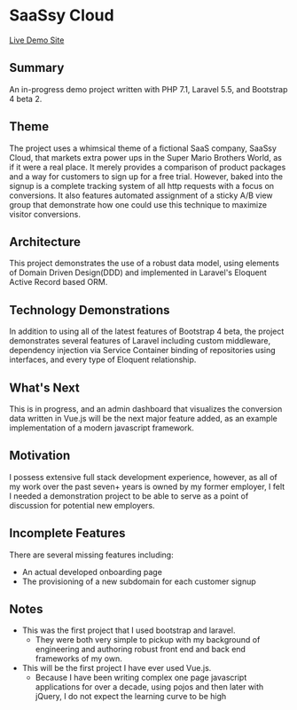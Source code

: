 # SaaSsy Cloud

[Live Demo Site](https://www.saassycloud.com/)

## Summary
An in-progress demo project written with PHP 7.1, Laravel 5.5, and Bootstrap 4 beta 2. 

## Theme
The project uses a whimsical theme of a fictional SaaS company, SaaSsy Cloud, that markets extra power ups in the Super Mario Brothers World, as if it were a real place. It merely provides a comparison of product packages and a way for customers to sign up for a free trial. However, baked into the signup is a complete tracking system of all http requests with a focus on conversions. It also features automated assignment of a sticky A/B view group that demonstrate how one could use this technique to maximize visitor conversions.

## Architecture
This project demonstrates the use of a robust data model, using elements of Domain Driven Design(DDD) and implemented in Laravel's Eloquent Active Record based ORM.

## Technology Demonstrations
In addition to using all of the latest features of Bootstrap 4 beta, the project demonstrates several features of Laravel including custom middleware, dependency injection via Service Container binding of repositories using interfaces, and every type of Eloquent relationship.

## What's Next
This is in progress, and an admin dashboard that visualizes the conversion data written in Vue.js will be the next major feature added, as an example implementation of a modern javascript framework.

## Motivation
I possess extensive full stack development experience, however, as all of my work over the past seven+ years is owned by my former employer, I felt I needed a demonstration project to be able to serve as a point of discussion for potential new employers.

## Incomplete Features
There are several missing features including:
* An actual developed onboarding page
* The provisioning of a new subdomain for each customer signup

## Notes
* This was the first project that I used bootstrap and laravel.  
  * They were both very simple to pickup with my background of engineering and authoring robust front end and back end frameworks of my own.
* This will be the first project I have ever used Vue.js.
  * Because I have been writing complex one page javascript applications for over a decade, using pojos and then later with jQuery, I do not expect the learning curve to be high
